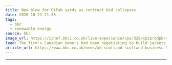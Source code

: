 ```yaml
---
title: New blow for BiFab yards as contract bid collapses
date: 2020-10-21 21:38
tags: 
  - bbc
  - renewable energy
source: bbc
image_url: https://ichef.bbci.co.uk/live-experience/cps/320/cpsprodpb/40A7/production/_115015561_mediaitem107533799.jpg
lead: The firm's Canadian owners had been negotiating to build jackets for wind turbines to be installed off the Fife coast.
article_url: https://www.bbc.co.uk/news/uk-scotland-scotland-business-54630628
---
```


---
